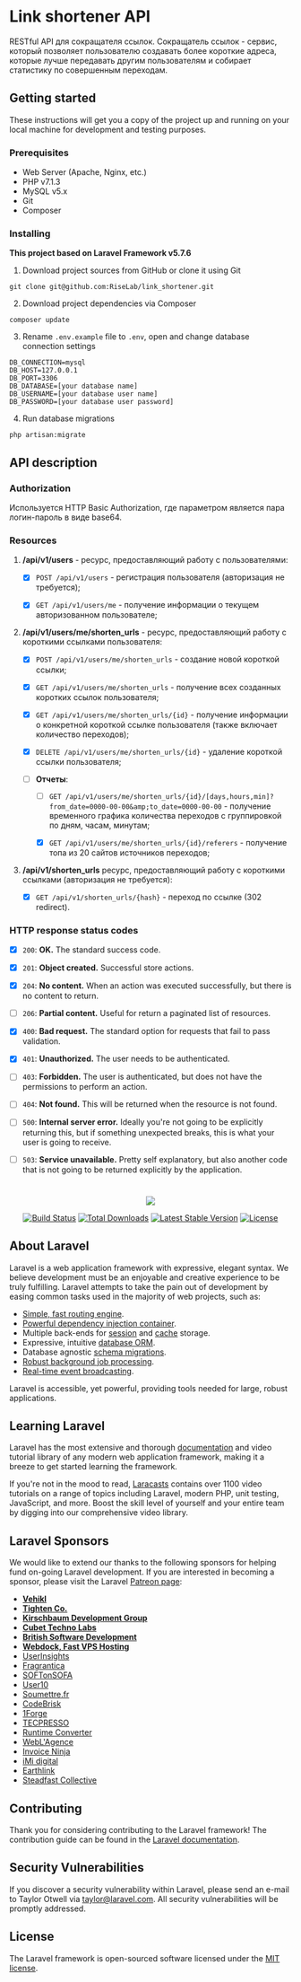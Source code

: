 # Link shortener API

RESTful API для сокращателя ссылок. Сокращатель ссылок - сервис, который позволяет пользователю создавать более короткие адреса, которые лучше передавать другим пользователям и собирает статистику по совершенным переходам.

## Getting started

These instructions will get you a copy of the project up and running on your local machine for development and testing purposes.

### Prerequisites

- Web Server (Apache, Nginx, etc.)
- PHP v7.1.3
- MySQL v5.x
- Git
- Composer

### Installing

**This project based on Laravel Framework v5.7.6**

1. Download project sources from GitHub or clone it using Git
```
git clone git@github.com:RiseLab/link_shortener.git
```
2. Download project dependencies via Composer
```
composer update
```
3. Rename ```.env.example``` file to ```.env```, open and change database connection settings
```
DB_CONNECTION=mysql
DB_HOST=127.0.0.1
DB_PORT=3306
DB_DATABASE=[your database name]
DB_USERNAME=[your database user name]
DB_PASSWORD=[your database user password]
```
4. Run database migrations
```
php artisan:migrate
```

## API description

### Authorization

Используется HTTP Basic Authorization, где параметром является пара логин-пароль в виде base64.

### Resources

1. **/api/v1/users** - ресурс, предоставляющий работу с пользователями:

   - [x] ```POST /api/v1/users``` - регистрация пользователя (авторизация не требуется);
   
   - [x] ```GET /api/v1/users/me``` - получение информации о текущем авторизованном пользователе;

2. **/api/v1/users/me/shorten_urls** - ресурс, предоставляющий работу с короткими ссылками пользователя:

   - [x] ```POST /api/v1/users/me/shorten_urls``` - создание новой короткой ссылки;
   
   - [x] ```GET /api/v1/users/me/shorten_urls``` - получение всех созданных коротких ссылок пользователя;
   
   - [x] ```GET /api/v1/users/me/shorten_urls/{id}``` - получение информации о конкретной короткой ссылке пользователя (также включает количество переходов);
   
   - [x] ```DELETE /api/v1/users/me/shorten_urls/{id}``` - удаление короткой ссылки пользователя;

   - [ ] **Отчеты**:
   
     - [ ] ```GET /api/v1/users/me/shorten_urls/{id}/[days,hours,min]?from_date=0000-00-00&amp;to_date=0000-00-00``` - получение временного графика количества переходов с группировкой по дням, часам, минутам;
     
     - [x] ```GET /api/v1/users/me/shorten_urls/{id}/referers``` - получение топа из 20 сайтов иcточников переходов;
     
3. **/api/v1/shorten_urls** ресурс, предоставляющий работу с короткими ссылками (авторизация не требуется):

   - [x] ```GET /api/v1/shorten_urls/{hash}``` - переход по ссылке (302 redirect).

### HTTP response status codes

- [x] ```200```: **OK.** The standard success code.

- [x] ```201```: **Object created.** Successful store actions.

- [x] ```204```: **No content.** When an action was executed successfully, but there is no content to return.

- [ ] ```206```: **Partial content.** Useful for return a paginated list of resources.

- [x] ```400```: **Bad request.** The standard option for requests that fail to pass validation.

- [x] ```401```: **Unauthorized.** The user needs to be authenticated.

- [ ] ```403```: **Forbidden.** The user is authenticated, but does not have the permissions to perform an action.

- [ ] ```404```: **Not found.** This will be returned when the resource is not found.

- [ ] ```500```: **Internal server error.** Ideally you're not going to be explicitly returning this, but if something unexpected breaks, this is what your user is going to receive.

- [ ] ```503```: **Service unavailable.** Pretty self explanatory, but also another code that is not going to be returned explicitly by the application.

#

<p align="center"><img src="https://laravel.com/assets/img/components/logo-laravel.svg"></p>

<p align="center">
<a href="https://travis-ci.org/laravel/framework"><img src="https://travis-ci.org/laravel/framework.svg" alt="Build Status"></a>
<a href="https://packagist.org/packages/laravel/framework"><img src="https://poser.pugx.org/laravel/framework/d/total.svg" alt="Total Downloads"></a>
<a href="https://packagist.org/packages/laravel/framework"><img src="https://poser.pugx.org/laravel/framework/v/stable.svg" alt="Latest Stable Version"></a>
<a href="https://packagist.org/packages/laravel/framework"><img src="https://poser.pugx.org/laravel/framework/license.svg" alt="License"></a>
</p>

## About Laravel

Laravel is a web application framework with expressive, elegant syntax. We believe development must be an enjoyable and creative experience to be truly fulfilling. Laravel attempts to take the pain out of development by easing common tasks used in the majority of web projects, such as:

- [Simple, fast routing engine](https://laravel.com/docs/routing).
- [Powerful dependency injection container](https://laravel.com/docs/container).
- Multiple back-ends for [session](https://laravel.com/docs/session) and [cache](https://laravel.com/docs/cache) storage.
- Expressive, intuitive [database ORM](https://laravel.com/docs/eloquent).
- Database agnostic [schema migrations](https://laravel.com/docs/migrations).
- [Robust background job processing](https://laravel.com/docs/queues).
- [Real-time event broadcasting](https://laravel.com/docs/broadcasting).

Laravel is accessible, yet powerful, providing tools needed for large, robust applications.

## Learning Laravel

Laravel has the most extensive and thorough [documentation](https://laravel.com/docs) and video tutorial library of any modern web application framework, making it a breeze to get started learning the framework.

If you're not in the mood to read, [Laracasts](https://laracasts.com) contains over 1100 video tutorials on a range of topics including Laravel, modern PHP, unit testing, JavaScript, and more. Boost the skill level of yourself and your entire team by digging into our comprehensive video library.

## Laravel Sponsors

We would like to extend our thanks to the following sponsors for helping fund on-going Laravel development. If you are interested in becoming a sponsor, please visit the Laravel [Patreon page](https://patreon.com/taylorotwell):

- **[Vehikl](https://vehikl.com/)**
- **[Tighten Co.](https://tighten.co)**
- **[Kirschbaum Development Group](https://kirschbaumdevelopment.com)**
- **[Cubet Techno Labs](https://cubettech.com)**
- **[British Software Development](https://www.britishsoftware.co)**
- **[Webdock, Fast VPS Hosting](https://www.webdock.io/en)**
- [UserInsights](https://userinsights.com)
- [Fragrantica](https://www.fragrantica.com)
- [SOFTonSOFA](https://softonsofa.com/)
- [User10](https://user10.com)
- [Soumettre.fr](https://soumettre.fr/)
- [CodeBrisk](https://codebrisk.com)
- [1Forge](https://1forge.com)
- [TECPRESSO](https://tecpresso.co.jp/)
- [Runtime Converter](http://runtimeconverter.com/)
- [WebL'Agence](https://weblagence.com/)
- [Invoice Ninja](https://www.invoiceninja.com)
- [iMi digital](https://www.imi-digital.de/)
- [Earthlink](https://www.earthlink.ro/)
- [Steadfast Collective](https://steadfastcollective.com/)

## Contributing

Thank you for considering contributing to the Laravel framework! The contribution guide can be found in the [Laravel documentation](https://laravel.com/docs/contributions).

## Security Vulnerabilities

If you discover a security vulnerability within Laravel, please send an e-mail to Taylor Otwell via [taylor@laravel.com](mailto:taylor@laravel.com). All security vulnerabilities will be promptly addressed.

## License

The Laravel framework is open-sourced software licensed under the [MIT license](https://opensource.org/licenses/MIT).
